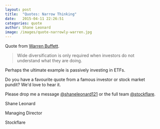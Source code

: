 ```yaml
---
layout: post
title:  "Quotes: Narrow Thinking"
date:   2015-04-11 22:26:51
categories: quote
author: Shane Leonard
image: /images/quote-narrowly-warren.jpg
---
```


Quote from [Warren Buffett](http://en.wikipedia.org/wiki/Warren_Buffett).

> Wide diversification is only required when investors do not understand what they are doing.

Perhaps the ultimate example is passively investing in ETFs. 

Do you have a favourite quote from a famous investor or stock market pundit? We'd love to hear it.

Please drop me a message [@shaneleonard121](https://twitter.com/shaneleonard121) or the full team [@stockflare](https://twitter.com/stockflare).

Shane Leonard

Managing Director

Stockflare
